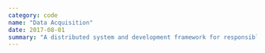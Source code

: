 ```yaml
---
category: code
name: "Data Acquisition"
date: 2017-08-01
summary: "A distributed system and development framework for responsibly and reliably collecting data from the web."
---
```

